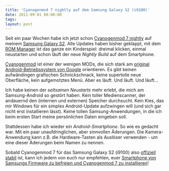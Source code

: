 ```yaml
---
title: 'Cyanogenmod 7 nightly auf dem Samsung Galaxy S2 (i9100)'
date: 2011-09-01 00:00:00 
tags: 
layout: post
---
```

Seit ein paar Wochen habe ich jetzt schon [Cyanogenmod 7 nightly][1] auf meinem [Samsung Galaxy S2][2]. Alle Updates haben bisher geklappt, mit dem [ROM Manager][3] ist das ganze ein Kinderspiel: dreimal klicken, einmal neustarten und schon läuft der neue *Nightly Build* auf dem Smartphone.

[Cyanogenmod][4] ist einer der wenigen MODs, die sich stark am [original Android-Betriebssystem von Google][5] orientieren. Es gibt keinen aufwändingen grafischen Schnickschnack, keine supertolle neue Oberfläche, kein aufgemotztes Menü. Aber es läuft. Und läuft. Und läuft...

<script type="text/javascript"><!--
google_ad_client = "ca-pub-1325997557962631";
/* kopis.de smartphone */
google_ad_slot = "6027243291";
google_ad_width = 468;
google_ad_height = 60;
//-->
</script>
<script type="text/javascript"
src="http://pagead2.googlesyndication.com/pagead/show_ads.js">
</script>

Ich habe keinen der *seltsamen Neustarts* mehr erlebt, die mich am Samsung-Android so gestört haben. Kein toller Medienscanner, der andauernd den (internen und externen) Speicher durchsucht. Kein Kies, das mir Windows für ein simples Android-Update aufzwingen will (und sich gar nicht erst installieren lässt). Keine tollen Samsung-Anwendungen, in die ich beim ersten Start meine persönlichen Daten eingeben soll.

Stattdessen habe ich wieder ein *Android-Smartphone*. So wie es gedacht war. Mit ein paar unaufdringlichen, aber sinnvollen Äderungen. Die Kamera-Anwendung kann z.B. die Hardware-Tasten als Auslöser verwenden - um eine dieser Äderungen beim Namen zu nennen.

Sobald Cyanogenmod 7 für das Samsung Galaxy S2 (i9100) also [offiziell stabil][6] ist, kann ich jedem von euch nur empfehlen, euer [Smartphone von Samsungs Firmware zu befreien und Cyanogenmod 7 zu installieren][7]!

[1]: http://blog.kopis.de/2011/08/17/samsung-galaxy-s2-i9100-und-custom-roms/
[2]: http://blog.kopis.de/2011/07/05/erster-eindruck-samsung-galaxy-s2-i9100/
[3]: https://market.android.com/details?id=com.koushikdutta.rommanager
[4]: http://www.cyanogenmod.com/
[5]: http://source.android.com/
[6]: http://forum.cyanogenmod.com/forum/372-samsung-galaxy-s-ii-stable-mod/
[7]: http://wiki.cyanogenmod.com/wiki/Samsung_Galaxy_S_II:_Full_Update_Guide
